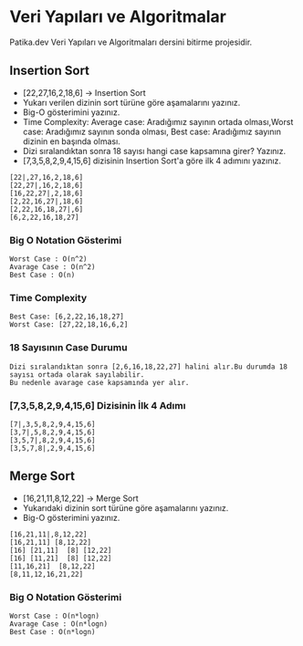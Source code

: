 # Veri Yapıları ve Algoritmalar

Patika.dev Veri Yapıları ve Algoritmaları dersini bitirme projesidir.

## Insertion Sort

  *  [22,27,16,2,18,6] -> Insertion Sort
  *  Yukarı verilen dizinin sort türüne göre aşamalarını yazınız.
  *  Big-O gösterimini yazınız.
  *  Time Complexity: Average case: Aradığımız sayının ortada olması,Worst case: Aradığımız sayının sonda olması, Best case: Aradığımız sayının dizinin en başında olması.
  *  Dizi sıralandıktan sonra 18 sayısı hangi case kapsamına girer? Yazınız.
  *  [7,3,5,8,2,9,4,15,6] dizisinin Insertion Sort'a göre ilk 4 adımını yazınız.

```
[22|,27,16,2,18,6]
[22,27|,16,2,18,6]
[16,22,27|,2,18,6]
[2,22,16,27|,18,6]
[2,22,16,18,27|,6]
[6,2,22,16,18,27]
```

### Big O Notation Gösterimi

```
Worst Case : O(n^2)
Avarage Case : O(n^2)
Best Case : O(n)
```

### Time Complexity

```
Best Case: [6,2,22,16,18,27]
Worst Case: [27,22,18,16,6,2]

```

### 18 Sayısının Case Durumu

```
Dizi sıralandıktan sonra [2,6,16,18,22,27] halini alır.Bu durumda 18 sayısı ortada olarak sayılabilir.
Bu nedenle avarage case kapsamında yer alır.
```

### [7,3,5,8,2,9,4,15,6] Dizisinin İlk 4 Adımı

```
[7|,3,5,8,2,9,4,15,6]
[3,7|,5,8,2,9,4,15,6]
[3,5,7|,8,2,9,4,15,6]
[3,5,7,8|,2,9,4,15,6]

```

## Merge Sort

* [16,21,11,8,12,22] -> Merge Sort
* Yukarıdaki dizinin sort türüne göre aşamalarını yazınız.
* Big-O gösterimini yazınız.

```
[16,21,11|,8,12,22]
[16,21,11] [8,12,22]
[16] [21,11]  [8] [12,22]
[16] [11,21]  [8] [12,22]
[11,16,21]  [8,12,22]
[8,11,12,16,21,22]
```
### Big O Notation Gösterimi

```
Worst Case : O(n*logn)
Avarage Case : O(n*logn)
Best Case : O(n*logn)
```
